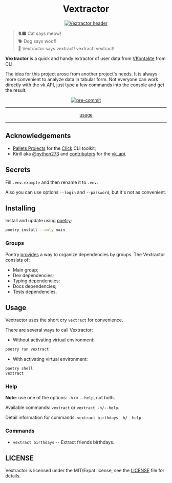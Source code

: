 <h1 align="center">Vextractor</h1>

<p align="center">
    <a href="https://github.com/IsFilimonov/vk-data-extractor"><img src="https://raw.githubusercontent.com/IsFilimonov/vk-data-extractor/main/assets/header.png" alt="Vextractor header"></a>
</p>

> 🐈‍⬛ Cat says meow!\
> 🐕 Dog says woof!\
> 🤖 Vextractor says vextract! vextract! vextract!

**Vextractor** is a quick and handy extractor of user data from [VKontakte](vk.com) from CLI.

The idea for this project arose from another project's needs. It is always more convenient to analyze data in tabular form. Not everyone can work directly with the vk API, just type a few commands into the console and get the result.

<p align="center">
    <a href="https://results.pre-commit.ci/latest/github/IsFilimonov/vk-data-extractor/main" target="_blank">
        <img src="https://results.pre-commit.ci/badge/github/IsFilimonov/vk-data-extractor/main.svg" alt="pre-commit"></a>
</p>

---

<p align="center"><a href="https://github.com/IsFilimonov/vk-data-extractor#usage">usage</a></p>

---

## Acknowledgements

- [Pallets Projects](https://palletsprojects.com/) for the [Click](https://github.com/pallets/click) CLI toolkit;
- Kirill aka [@python273](https://github.com/python273) and [contributors](https://github.com/python273/vk_api/graphs/contributors) for the [vk_api](https://github.com/python273/vk_api).


## Secrets

Fill `.env.example` and then rename it to `.env`.

Also you can use options `--login` and `--password`, but it's not as convenient.


## Installing

Install and update using [poetry](https://python-poetry.org/docs/cli/#install):
```bash
poetry install --only main
```

### Groups

Poetry [provides](https://python-poetry.org/docs/master/managing-dependencies/) a way to organize dependencies by groups. The Vextractor consists of:
- Main group;
- Dev dependencies;
- Typing dependencies;
- Docs dependencies;
- Tests dependencies.


## Usage

Vextractor uses the short cry `vextract` for convenience.

There are several ways to call Vextractor:
- Without activating virtual environment:
```bash
poetry run vextract
```
- With activating virtual environment:
```bash
poetry shell
vextract
```

### Help

**Note**: use one of the options: `-h` or `--help`, not both.

Available commands: `vextract` or `vextract -h/--help`.

Detail information for commands: `vextract birthdays -h/--help`

### Commands

- `vextract birthdays` -- Extract friends birthdays.


## LICENSE

Vextractor is licensed under the MIT/Expat license, see the [LICENSE](https://github.com/IsFilimonov/vk-data-extractor/blob/main/LICENSE) file for details.
